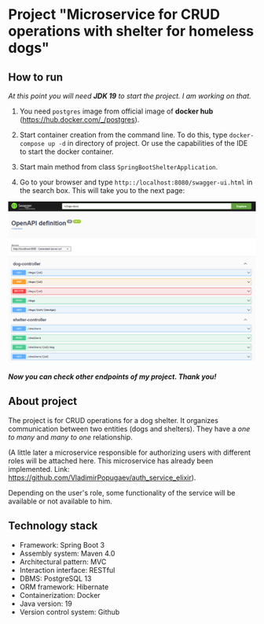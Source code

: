 # Project "Microservice for CRUD operations with shelter for homeless dogs"

## How to run

*At this point you will need **JDK 19** to start the project. I am working on that.*

1. You need `postgres` image from official image of **docker hub** (https://hub.docker.com/_/postgres).

2. Start container creation from the command line. To do this, type ```docker-compose up -d``` in directory of project. Or use the capabilities of the IDE to start the docker container.

3. Start main method from class `SpringBootShelterApplication`.

4. Go to your browser and type `http::/localhost:8080/swagger-ui.html` in the search box. This will take you to the next page:

![img.png](img.png)

##### Now you can check other endpoints of my project. Thank you!

## About project
The project is for CRUD operations for a dog shelter. It 
organizes communication between two entities (dogs and shelters). 
They have a *one to many* and *many to one* relationship. 

(A little later a microservice responsible for authorizing users with 
different roles will be attached here. This microservice has already 
been implemented. Link: https://github.com/VladimirPopugaev/auth_service_elixir). 

Depending on the user's role, some functionality of the service will be available or not available to him.

## Technology stack

- Framework: Spring Boot 3
- Assembly system: Maven 4.0
- Architectural pattern: MVC
- Interaction interface: RESTful
- DBMS: PostgreSQL 13
- ORM framework: Hibernate 
- Containerization: Docker
- Java version: 19
- Version control system: Github